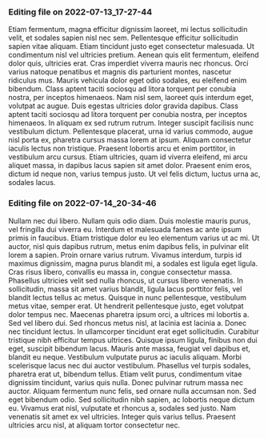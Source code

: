 

### Editing file on 2022-07-13_17-27-44

Etiam fermentum, magna efficitur dignissim laoreet, mi lectus sollicitudin velit, et sodales sapien nisl nec sem. Pellentesque efficitur sollicitudin sapien vitae aliquam. Etiam tincidunt justo eget consectetur malesuada. Ut condimentum nisl vel ultricies pretium. Aenean quis elit fermentum, eleifend dolor quis, ultricies erat. Cras imperdiet viverra mauris nec rhoncus. Orci varius natoque penatibus et magnis dis parturient montes, nascetur ridiculus mus. Mauris vehicula dolor eget odio sodales, eu eleifend enim bibendum. Class aptent taciti sociosqu ad litora torquent per conubia nostra, per inceptos himenaeos. Nam nisl sem, laoreet quis interdum eget, volutpat ac augue. Duis egestas ultricies dolor gravida dapibus. Class aptent taciti sociosqu ad litora torquent per conubia nostra, per inceptos himenaeos. In aliquam ex sed rutrum rutrum.
Integer suscipit facilisis nunc vestibulum dictum. Pellentesque placerat, urna id varius commodo, augue nisl porta ex, pharetra cursus massa lorem at ipsum. Aliquam consectetur iaculis lectus non tristique. Praesent lobortis arcu et enim porttitor, in vestibulum arcu cursus. Etiam ultricies, quam id viverra eleifend, mi arcu aliquet massa, in dapibus lacus sapien sit amet dolor. Praesent enim eros, dictum id neque non, varius tempus justo. Ut vel felis dictum, luctus urna ac, sodales lacus.




### Editing file on 2022-07-14_20-34-46

Nullam nec dui libero. Nullam quis odio diam. Duis molestie mauris purus, vel fringilla dui viverra eu. Interdum et malesuada fames ac ante ipsum primis in faucibus. Etiam tristique dolor eu leo elementum varius ut ac mi. Ut auctor, nisl quis dapibus rutrum, metus enim dapibus felis, in pulvinar elit lorem a sapien. Proin ornare varius rutrum.
Vivamus interdum, turpis id maximus dignissim, magna purus blandit mi, a sodales est ligula eget ligula. Cras risus libero, convallis eu massa in, congue consectetur massa. Phasellus ultricies velit sed nulla rhoncus, ut cursus libero venenatis. In sollicitudin, massa sit amet varius blandit, ligula lacus porttitor felis, vel blandit lectus tellus ac metus. Quisque in nunc pellentesque, vestibulum metus vitae, semper erat. Ut hendrerit pellentesque justo, eget volutpat dolor tempus nec. Maecenas pharetra ipsum orci, a ultrices mi lobortis a. Sed vel libero dui. Sed rhoncus metus nisl, at lacinia est lacinia a. Donec nec tincidunt lectus. In ullamcorper tincidunt erat eget sollicitudin.
Curabitur tristique nibh efficitur tempus ultrices. Quisque ipsum ligula, finibus non dui eget, suscipit bibendum lacus. Mauris ante massa, feugiat vel dapibus et, blandit eu neque. Vestibulum vulputate purus ac iaculis aliquam. Morbi scelerisque lacus nec dui auctor vestibulum. Phasellus vel turpis sodales, pharetra erat ut, bibendum tellus. Etiam velit purus, condimentum vitae dignissim tincidunt, varius quis nulla. Donec pulvinar rutrum massa nec auctor. Aliquam fermentum nunc felis, sed ornare nulla accumsan non. Sed eget bibendum odio. Sed sollicitudin nibh sapien, ac lobortis neque dictum eu. Vivamus erat nisl, vulputate et rhoncus a, sodales sed justo. Nam venenatis sit amet ex vel ultricies. Integer quis varius tellus. Praesent ultricies arcu nisl, at aliquam tortor consectetur nec.


